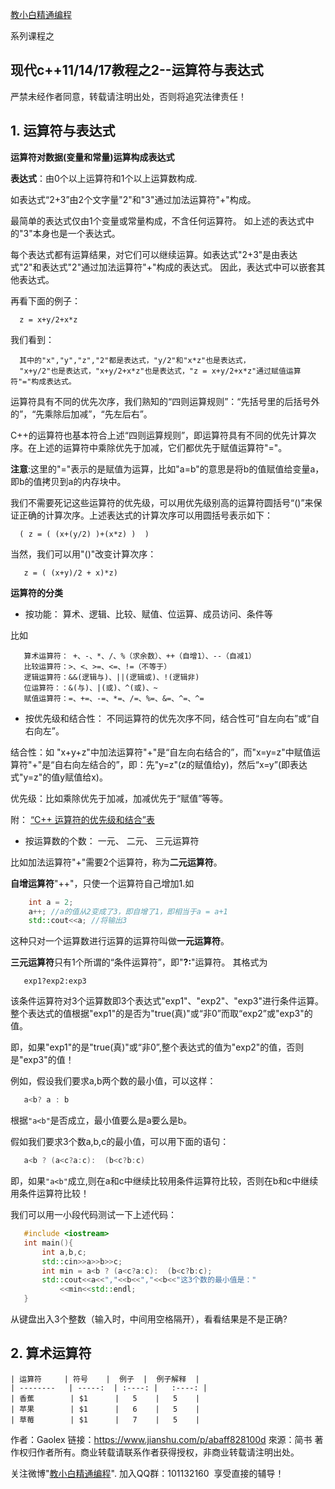 
[教小白精通编程](http://xuepro.xcguan.net)

系列课程之

##  现代c++11/14/17教程之2--运算符与表达式
 
 严禁未经作者同意，转载请注明出处，否则将追究法律责任！

## 1. 运算符与表达式

**运算符对数据(变量和常量)运算构成表达式**

**表达式**：由0个以上运算符和1个以上运算数构成.

如表达式“2+3”由2个文字量"2"和"3"通过加法运算符"+"构成。

最简单的表达式仅由1个变量或常量构成，不含任何运算符。
如上述的表达式中的"3"本身也是一个表达式。

每个表达式都有运算结果，对它们可以继续运算。如表达式"2+3"是由表达式"2"和表达式"2"通过加法运算符"+"构成的表达式。
因此，表达式中可以嵌套其他表达式。

再看下面的例子：
```
  z = x+y/2+x*z
```
我们看到：
```
  其中的"x","y","z","2"都是表达式，"y/2"和"x*z"也是表达式，
  "x+y/2"也是表达式，"x+y/2+x*z"也是表达式，"z = x+y/2+x*z"通过赋值运算符"="构成表达式。
```
运算符具有不同的优先次序，我们熟知的“四则运算规则”：“先括号里的后括号外的”，“先乘除后加减”，“先左后右”。

C++的运算符也基本符合上述“四则运算规则”，即运算符具有不同的优先计算次序。在上述的运算符中乘除优先于加减，它们都优先于赋值运算符"="。

**注意**:这里的"="表示的是赋值为运算，比如"a=b"的意思是将b的值赋值给变量a，即b的值拷贝到a的内存块中。

我们不需要死记这些运算符的优先级，可以用优先级别高的运算符圆括号“()”来保证正确的计算次序。上述表达式的计算次序可以用圆括号表示如下：
```
  ( z = ( (x+(y/2) )+(x*z) )  )
```
当然，我们可以用"()"改变计算次序：
```
   z = ( (x+y)/2 + x)*z)  
```

**运算符的分类**

* 按功能： 算术、逻辑、比较、赋值、位运算、成员访问、条件等

比如
```
   算术运算符： +、-、*、/、%（求余数）、++（自增1）、--（自减1）
   比较运算符：>、<、>=、<=、!=（不等于）
   逻辑运算符：&&(逻辑与)、||(逻辑或)、!(逻辑非)
   位运算符：：&(与)、|(或)、^(或)、~
   赋值运算符：=、+=、-=、*=、/=、%=、&=、^=、^=
```

* 按优先级和结合性： 不同运算符的优先次序不同，结合性可“自左向右”或“自右向左”。
 
 结合性：如 "x+y+z"中加法运算符"+"是“自左向右结合的”，而"x=y=z"中赋值运算符"+"是“自右向左结合的”，即：先"y=z"(z的赋值给y)，然后“x=y”(即表达式"y=z"的值y赋值给x)。

 优先级：比如乘除优先于加减，加减优先于“赋值”等等。

 附： [“C++ 运算符的优先级和结合”表](http://zh.cppreference.com/w/cpp/language/operator_precedence)

* 按运算数的个数： 一元、 二元、 三元运算符

比如加法运算符"+"需要2个运算符，称为**二元运算符**。

**自增运算符**"++"，只使一个运算符自己增加1.如
```cpp
    int a = 2;
    a++; //a的值从2变成了3，即自增了1，即相当于a = a+1
    std::cout<<a; //将输出3
```
这种只对一个运算数进行运算的运算符叫做**一元运算符**。

**三元运算符**只有1个所谓的“条件运算符”，即"**?:**"运算符。
其格式为

```
   exp1?exp2:exp3
```

该条件运算符对3个运算数即3个表达式"exp1"、"exp2"、"exp3"进行条件运算。整个表达式的值根据"exp1"的是否为"true(真)"或“非0”而取“exp2”或"exp3"的值。

即，如果"exp1"的是"true(真)"或“非0”,整个表达式的值为"exp2"的值，否则是"exp3"的值！

例如，假设我们要求a,b两个数的最小值，可以这样：
```cpp
   a<b? a : b
```
根据```"a<b"```是否成立，最小值要么是a要么是b。

假如我们要求3个数a,b,c的最小值，可以用下面的语句：
```cpp
   a<b ? (a<c?a:c):  (b<c?b:c)
```
即，如果```"a<b"```成立,则在a和c中继续比较用条件运算符比较，否则在b和c中继续用条件运算符比较！

我们可以用一小段代码测试一下上述代码：
```cpp
   #include <iostream>
   int main(){
       int a,b,c;
       std::cin>>a>>b>>c;
       int min = a<b ? (a<c?a:c):  (b<c?b:c);
       std::cout<<a<<","<<b<<","<<b<<"这3个数的最小值是："
           <<min<<std::endl;
   }
```
从键盘出入3个整数（输入时，中间用空格隔开），看看结果是不是正确?


## 2. 算术运算符

    | 运算符     | 符号    |  例子  |  例子解释  |
    | --------   | -----:  | :----: |   :----: |
    | 香蕉        | $1      |   5    |   5    |
    | 苹果        | $1      |   6    |   5    |
    | 草莓        | $1      |   7    |   5    |

作者：Gaolex
链接：https://www.jianshu.com/p/abaff828100d
來源：简书
著作权归作者所有。商业转载请联系作者获得授权，非商业转载请注明出处。

关注微博"[教小白精通编程](https://weibo.com/6196175626/profile?topnav=1&wvr=6)".  加入QQ群：101132160 ​​​ 享受直接的辅导！